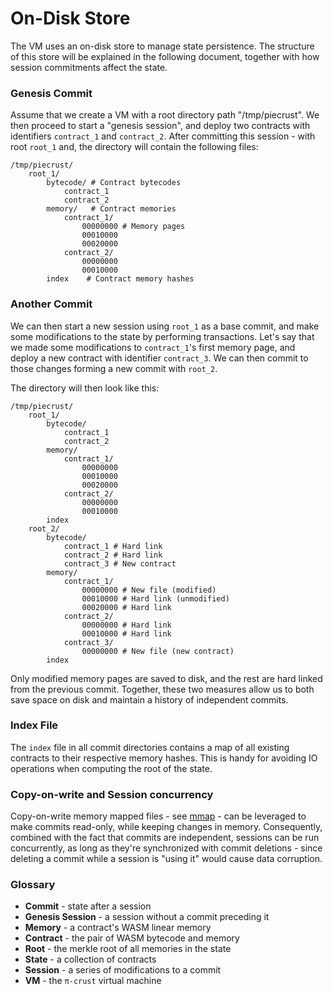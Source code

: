 # On-Disk Store

The VM uses an on-disk store to manage state persistence. The structure of this
store will be explained in the following document, together with how session
commitments affect the state.

### Genesis Commit

Assume that we create a VM with a root directory path "/tmp/piecrust". We then
proceed to start a "genesis session", and deploy two contracts with identifiers
`contract_1` and `contract_2`. After committing this session - with root `root_1`
and, the directory will contain the following files:

```
/tmp/piecrust/
    root_1/
        bytecode/ # Contract bytecodes
            contract_1
            contract_2
        memory/   # Contract memories
            contract_1/
                00000000 # Memory pages
                00010000
                00020000
            contract_2/
                00000000
                00010000
        index    # Contract memory hashes
```

### Another Commit

We can then start a new session using `root_1` as a base commit, and make some
modifications to the state by performing transactions. Let's say that we made
some modifications to `contract_1`'s first memory page, and deploy a new
contract with identifier `contract_3`. We can then commit to those changes
forming a new commit with `root_2`.

The directory will then look like this:

```
/tmp/piecrust/
    root_1/
        bytecode/
            contract_1
            contract_2
        memory/
            contract_1/
                00000000
                00010000
                00020000
            contract_2/
                00000000
                00010000
        index
    root_2/
        bytecode/
            contract_1 # Hard link
            contract_2 # Hard link
            contract_3 # New contract
        memory/
            contract_1/
                00000000 # New file (modified)
                00010000 # Hard link (unmodified)
                00020000 # Hard link
            contract_2/
                00000000 # Hard link
                00010000 # Hard link
            contract_3/
                00000000 # New file (new contract)
        index
```

Only modified memory pages are saved to disk, and the rest are hard linked from
the previous commit. Together, these two measures allow us to both save space on
disk and maintain a history of independent commits.

### Index File

The `index` file in all commit directories contains a map of all existing
contracts to their respective memory hashes. This is handy for avoiding IO
operations when computing the root of the state.

### Copy-on-write and Session concurrency

Copy-on-write memory mapped files - see [mmap](https://man7.org/linux/man-pages/man2/mmap.2.html) -
can be leveraged to make commits read-only, while keeping changes in memory.
Consequently, combined with the fact that commits are independent, sessions can
be run concurrently, as long as they're synchronized with commit deletions - since
deleting a commit while a session is "using it" would cause data corruption.

### Glossary

- **Commit** - state after a session
- **Genesis Session** - a session without a commit preceding it
- **Memory** - a contract's WASM linear memory
- **Contract** - the pair of WASM bytecode and memory
- **Root** - the merkle root of all memories in the state
- **State** - a collection of contracts
- **Session** - a series of modifications to a commit
- **VM** - the `π-crust` virtual machine
